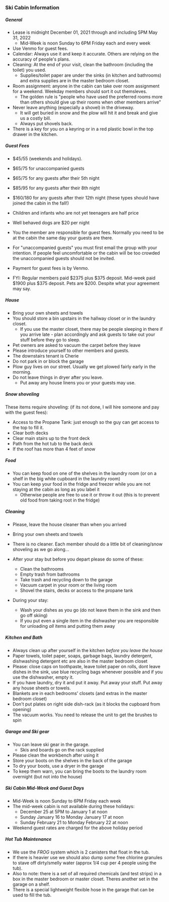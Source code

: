 ### Ski Cabin Information

##### General

* Lease is midnight December 01, 2021 through and including 5PM May 31, 2022
  * Mid-Week is noon Sunday to 6PM Friday each and every week
* Use Venmo for guest fees.
* Calendar: Always use it and keep it accurate. Others are relying on the accuracy of people's plans.
* Cleaning: At the end of your visit, clean the bathroom (including the toilet) you used. 
  * Supplies/toilet paper are under the sinks (in kitchen and bathrooms) and extra supplies are in the master bedroom closet. 
* Room assignment: anyone in the cabin can take over room assignment for a weekend. Weekday members should sort it out themsleves. 
  * The golden rule is "people who have used the preferred rooms more than others should give up their rooms when other members arrive"
* Never leave anything (especially a shovel) in the driveway. 
  * It will get buried in snow and the plow will hit it and break and give us a costly bill. 
  * Always put shovels back.
* There is a key for you on a keyring or in a red plastic bowl in the top drawer in the kitchen.
 
##### Guest Fees

* $45/55 (weekends and holidays). 
* $65/75 for unaccompanied guests
* $65/75 for any guests after their 5th night
* $85/95 for any guests after their 8th night
* $160/180 for any guests after their 12th night (these types should have joined the cabin in the fall!)

* Children and infants who are not yet teenagers are half price
* Well behaved dogs are $20 per night

* You the member are responsible for guest fees. Normally you need to be at the cabin the same day your guests are there.
* For "unaccompanied guests" you must first email the group with your intention. If people feel uncomfortable or the cabin will be too crowded the unaccompanied guests should not be invited.
* Payment for guest fees is by Venmo.
* FYI: Regular members paid $2375 plus $375 deposit. Mid-week paid $1900 plus $375 deposit. Pets are $200. Despite what your agreement may say.

##### House

* Bring your own sheets and towels
* You should store a bin upstairs in the hallway closet or in the laundry closet. 
  * If you use the master closet, there may be people sleeping in there if you arrive late - plan accordingly and ask guests to take out your stuff before they go to sleep.
* Pet owners are asked to vacuum the carpet before they leave
* Please introduce yourself to other members and guests.
* The downstairs tenant is Cherie
* Do not park in or block the garage
* Plow guy lives on our street. Usually we get plowed fairly early in the morning.
* Do not leave things in dryer after you leave. 
  * Put away any house linens you or your guests may use.

##### Snow shoveling

These items require shoveling: (if its not done, I will hire someone and pay with the guest fees):

  * Access to the Propane Tank: just enough so the guy can get access to the top to fill it.
  *	Clear both decks
  * Clear main stairs up to the front deck
  *	Path from the hot tub to the back deck
  *	If the roof has more than 4 feet of snow

##### Food

* You can keep food on one of the shelves in the laundry room (or on a shelf in the big white cupboard in the laundry room)
* You can keep your food in the fridge and freezer while you are not staying at the cabin as long as you label it 
  * Otherwise people are free to use it or throw it out (this is to prevent old food from taking root in the fridge)

##### Cleaning

* Please, leave the house cleaner than when you arrived
* Bring your own sheets and towels
* There is no cleaner. Each member should do a little bit of cleaning/snow shoveling as we go along...
* After your stay but before you depart please do some of these:
  *	Clean the bathrooms
  *	Empty trash from bathrooms
  *	Take trash and recycling down to the garage
  *	Vacuum carpet in your room or the living room
  * Shovel the stairs, decks or access to the propane tank
  
* During your stay:
  * Wash your dishes as you go (do not leave them in the sink and then go off skiing)
  * If you put even a single item in the dishwasher you are responsible for unloading _all_ items and putting them away

##### Kitchen and Bath

* Always clean up after yourself in the kitchen _before you leave the house_
* Paper towels, toilet paper, soaps, garbage bags, laundry detergent, dishwashing detergent etc are also in the master bedroom closet
* Please: close caps on toothpaste, leave toilet paper on rolls, dont leave dishes in the sink, use blue recycling bags whenever possible and if you use the dishwasher, empty it. 
* If you have laundry, dry it and put it away. Put away your stuff. Put away any house sheets or towels.
* Blankets are in each bedrooms' closets (and extras in the master bedroom closet)
* Don't put plates on right side dish-rack (as it blocks the cupboard from opening)
* The vacuum works. You need to release the unit to get the brushes to spin

##### Garage and Ski gear

* You can leave ski gear in the garage.
  * Skis and boards go on the rack supplied
* Please clean the workbench after using it
* Store your boots on the shelves in the back of the garage
* To dry your boots, use a dryer in the garage
* To keep them warn, you can bring the boots to the laundry room overnight (but not into the house)

##### Ski Cabin Mid-Week  and Guest Days

* Mid-Week is noon Sunday to 6PM Friday each week
* The mid-week cabin is not available during these holidays:
  * December 25 at 5PM to January 1 at noon
  * Sunday January 16 to Monday January 17 at noon
  * Sunday February 21 to Monday February 22 at noon
* Weekend guest rates are charged for the above holiday period
  
##### Hot Tub Maintenance

* We use the _FROG_ system which is 2 canisters that float in the tub.
* If there is heavier use we should also dump _some_ free chlorine granules to stave off dirty/smelly water (approx 1/4 cup per 4 people using the tub).
* Also to note: there is a set of all required chemicals (and test strips) in a box in the master bedroom or master closet. Theres another set in the garage on a shelf.
* There is a special lightweight flexible hose in the garage that can be used to fill the tub.
